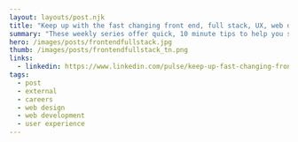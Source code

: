 ```yaml
---
layout: layouts/post.njk
title: "Keep up with the fast changing front end, full stack, UX, web design and mobile industries with these seven online weekly series"
summary: "These weekly series offer quick, 10 minute tips to help you stay frosty and challenge you to keep learning about Android development, web media, mastering interview code, CSS, Sharepoint, UX and Visual Studio."
hero: /images/posts/frontendfullstack.jpg
thumb: /images/posts/frontendfullstack_tn.png
links:
  - linkedin: https://www.linkedin.com/pulse/keep-up-fast-changing-front-end-full-stack-ux-web-seven-villalobos
tags:
  - post
  - external
  - careers
  - web design
  - web development
  - user experience
---
```

